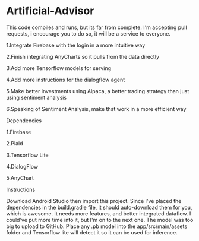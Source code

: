 # Artificial-Advisor


This code compiles and runs, but its far from complete. I'm accepting pull requests, i encourage you to do so, it will be a service to everyone.

1.Integrate Firebase with the login in a more intuitive way

2.Finish integrating AnyCharts so it pulls from the data directly

3.Add more Tensorflow models for serving

4.Add more instructions for the dialogflow agent

5.Make better investments using Alpaca, a better trading strategy than just using sentiment analysis

6.Speaking of Sentiment Analysis, make that work in a more efficient way

Dependencies

1.Firebase

2.Plaid

3.Tensorflow Lite

4.DialogFlow

5.AnyChart

Instructions

Download Android Studio then import this project. Since I've placed the dependencies in the build.gradle file, it should auto-download them for you, which is awesome. It needs more features, and better integrated dataflow. I could've put more time into it, but I'm on to the next one. The model was too big to upload to GitHub. Place any .pb model into the app/src/main/assets folder and Tensorflow lite will detect it so it can be used for inference.
